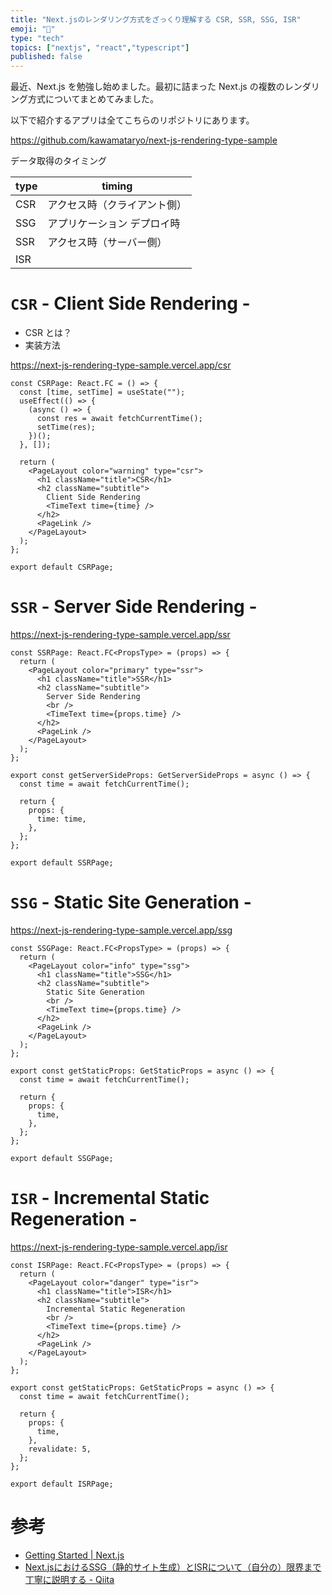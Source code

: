 ```yaml
---
title: "Next.jsのレンダリング方式をざっくり理解する CSR, SSR, SSG, ISR"
emoji: "💍"
type: "tech"
topics: ["nextjs", "react","typescript"]
published: false
---
```


最近、Next.js を勉強し始めました。最初に詰まった Next.js の複数のレンダリング方式についてまとめてみました。

以下で紹介するアプリは全てこちらのリポジトリにあります。

https://github.com/kawamataryo/next-js-rendering-type-sample

データ取得のタイミング

|type| timing |
|---|---|
|CSR|アクセス時（クライアント側）|
|SSG|アプリケーション デプロイ時|
|SSR|アクセス時（サーバー側）|
|ISR||

# `CSR` - Client Side Rendering -

- CSR とは？
- 実装方法

https://next-js-rendering-type-sample.vercel.app/csr

```tsx
const CSRPage: React.FC = () => {
  const [time, setTime] = useState("");
  useEffect(() => {
    (async () => {
      const res = await fetchCurrentTime();
      setTime(res);
    })();
  }, []);

  return (
    <PageLayout color="warning" type="csr">
      <h1 className="title">CSR</h1>
      <h2 className="subtitle">
        Client Side Rendering
        <TimeText time={time} />
      </h2>
      <PageLink />
    </PageLayout>
  );
};

export default CSRPage;
```


# `SSR` - Server Side Rendering -

https://next-js-rendering-type-sample.vercel.app/ssr

```tsx
const SSRPage: React.FC<PropsType> = (props) => {
  return (
    <PageLayout color="primary" type="ssr">
      <h1 className="title">SSR</h1>
      <h2 className="subtitle">
        Server Side Rendering
        <br />
        <TimeText time={props.time} />
      </h2>
      <PageLink />
    </PageLayout>
  );
};

export const getServerSideProps: GetServerSideProps = async () => {
  const time = await fetchCurrentTime();

  return {
    props: {
      time: time,
    },
  };
};

export default SSRPage;
```

# `SSG` - Static Site Generation -

https://next-js-rendering-type-sample.vercel.app/ssg

```tsx
const SSGPage: React.FC<PropsType> = (props) => {
  return (
    <PageLayout color="info" type="ssg">
      <h1 className="title">SSG</h1>
      <h2 className="subtitle">
        Static Site Generation
        <br />
        <TimeText time={props.time} />
      </h2>
      <PageLink />
    </PageLayout>
  );
};

export const getStaticProps: GetStaticProps = async () => {
  const time = await fetchCurrentTime();

  return {
    props: {
      time,
    },
  };
};

export default SSGPage;
```

# `ISR` - Incremental Static Regeneration -

https://next-js-rendering-type-sample.vercel.app/isr

```tsx
const ISRPage: React.FC<PropsType> = (props) => {
  return (
    <PageLayout color="danger" type="isr">
      <h1 className="title">ISR</h1>
      <h2 className="subtitle">
        Incremental Static Regeneration
        <br />
        <TimeText time={props.time} />
      </h2>
      <PageLink />
    </PageLayout>
  );
};

export const getStaticProps: GetStaticProps = async () => {
  const time = await fetchCurrentTime();

  return {
    props: {
      time,
    },
    revalidate: 5,
  };
};

export default ISRPage;
```

# 参考

- [Getting Started | Next.js](https://nextjs.org/docs)
- [Next.jsにおけるSSG（静的サイト生成）とISRについて（自分の）限界まで丁寧に説明する - Qiita](https://qiita.com/thesugar/items/47ec3d243d00ddd0b4ed)